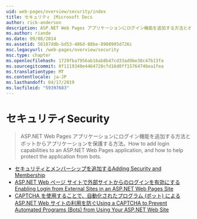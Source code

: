 ```yaml
---
uid: web-pages/overview/security/index
title: セキュリティ |Microsoft Docs
author: rick-anderson
description: ASP.NET Web Pages アプリケーションにログイン機能を追加する方法とボットからアプリケーションを保護する方法。
ms.author: riande
ms.date: 09/08/2014
ms.assetid: 58187ddb-bd53-406d-88be-8908905d726c
msc.legacyurl: /web-pages/overview/security
msc.type: chapter
ms.openlocfilehash: 1729fba7956ab16ab8b47cd33ad9be38c47b13fa
ms.sourcegitcommit: 0f1119340e4464720cfd16d0ff15764746ea1fea
ms.translationtype: MT
ms.contentlocale: ja-JP
ms.lasthandoff: 04/17/2019
ms.locfileid: "59397683"
---
```

# <a name="security"></a><span data-ttu-id="e248a-103">セキュリティ</span><span class="sxs-lookup"><span data-stu-id="e248a-103">Security</span></span>

> <span data-ttu-id="e248a-104">ASP.NET Web Pages アプリケーションにログイン機能を追加する方法とボットからアプリケーションを保護する方法。</span><span class="sxs-lookup"><span data-stu-id="e248a-104">How to add login capabilities to an ASP.NET Web Pages application, and how to help protect the application from bots.</span></span>


- [<span data-ttu-id="e248a-105">セキュリティとメンバーシップを追加する</span><span class="sxs-lookup"><span data-stu-id="e248a-105">Adding Security and Membership</span></span>](16-adding-security-and-membership.md)
- [<span data-ttu-id="e248a-106">ASP.NET Web ページ サイトで外部サイトからのログインを有効にする</span><span class="sxs-lookup"><span data-stu-id="e248a-106">Enabling Login from External Sites in an ASP.NET Web Pages Site</span></span>](enabling-login-from-external-sites-in-an-aspnet-web-pages-site.md)
- [<span data-ttu-id="e248a-107">CAPTCHA を使用することで、自動化されたプログラム (ボット) による ASP.NET Web サイトの利用を防ぐ</span><span class="sxs-lookup"><span data-stu-id="e248a-107">Using a CAPTCHA to Prevent Automated Programs (Bots) from Using Your ASP.NET Web Site</span></span>](using-a-catpcha-to-prevent-automated-programs-bots-from-using-your-aspnet-web-site.md)

